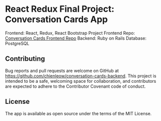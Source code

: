 # React Redux Final Project: Conversation Cards App

Frontend: React, Redux, React Bootstrap
Project Frontend Repo: [Conversation Cards Frontend Repo](https://github.com/chienleow/conversation-cards-frontend)
Backend: Ruby on Rails
Database: PostgreSQL

## Contributing
Bug reports and pull requests are welcome on GitHub at https://github.com/chienleow/conversation-cards-backend. This project is intended to be a safe, welcoming space for collaboration, and contributors are expected to adhere to the Contributor Covenant code of conduct.

## License
The app is available as open source under the terms of the MIT License.
